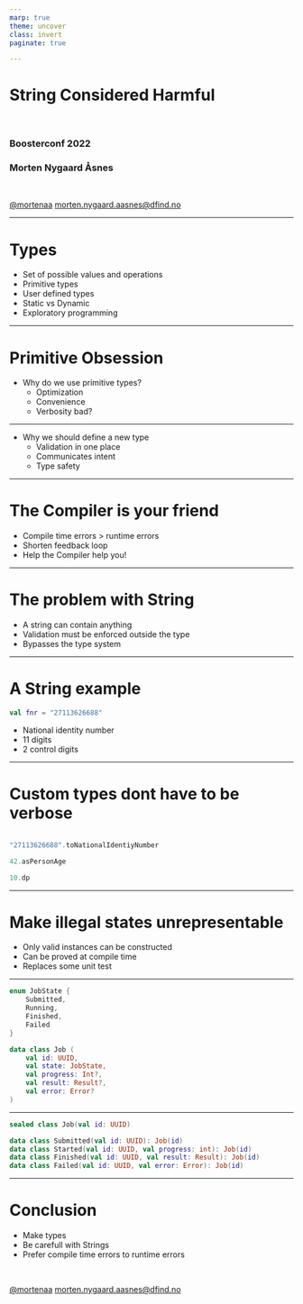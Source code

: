 ```yaml
---
marp: true
theme: uncover
class: invert
paginate: true

---
```


# String Considered Harmful

</br>

### Boosterconf 2022
### Morten Nygaard Åsnes


</br>

[@mortenaa](twitter.com/mortenaa)
morten.nygaard.aasnes@dfind.no
<!--
* Intro
* Edgar Dijikstra: Go to statement considered harmful - 1968
* Litt om typer, for de enkle objektene der man 
* ofte velger å bruke primitive typer.
-->

---

# Types

* Set of possible values and operations
* Primitive types
* User defined types
* Static vs Dynamic
* Exploratory programming

<!--
* Hva er en type?
* Sett av mulige verdier, og operasjoner
* Mismatch mellom hva som er mulig å hva som er lovlig
* Statiske og dynamiske språk, fordeler for statiske språk
* prøv og feil koding med dynamiske.
* compile time vs runtime
* gammel krangel
* trend mot mer typer og typesjekking
* typer gir fordel for ide og intellisense
-->

---

# Primitive Obsession

* Why do we use primitive types?
    * Optimization
    * Convenience
    * Verbosity bad?

<!--
* Primitive obsession = overdreven bruk av primitive
  typer for enkle objekt.
  mange eksempel. Navn. Telefonnr. Adresse. Personnr.
* Optimering av minne og cpu. historisk. ikke like nødvendig. kompilator
  optimerer vekk.
* Det er enkelt å raskt
* Vi liker ikke unødvendig verbositet
-->

---

* Why we should define a new type
    * Validation in one place
    * Communicates intent
    * Type safety

<!--
* Samler validering på en plass
* Kommuniserer hva vi vil uttrykke både til lesere av koden og til
  kompilatoren. Bedre lesbarhet.
* Typesikkerhet. 
* Verbosity er ikke nødvendigvis et problem. avveining konsist vs lesbarhet
* Type inference
-->

---

# The Compiler is your friend

* Compile time errors > runtime errors
* Shorten feedback loop
* Help the Compiler help you!

<!--
* Bruker du statisk språk så utnytt det
* Jo tidligere du får feedback på feil jo bedre
* I moderne ide er feedback umidellbar.
* En feil kompilatoren kan fange er en unit test du ikke trenger skrive
* Gjør refaktorering lettere
-->

---

# The problem with String

* A string can contain anything
* Validation must be enforced outside the type
* Bypasses the type system

<!--
* Kanskje den mest missbrukte primitive typen
* Kan inneholde alt. XML, Json, Base64 coded gif
* Mulighetsrommet for mulige verdier i en string er
  alltid mye større en det du ønsker å tillate som lovlige verdier
* Vi mister typesikkerhet.
* Valideringen må gjøres utenfor typen, og må gjøres
  flere steder
-->

---
# A String example

```kotlin
val fnr = "27113626688"
```

* National identity number
* 11 digits
* 2 control digits
<!--
* Fødselsnummer, kjent eksempel
* Kan behandles som en id uten struktur
  men inneholder også struktur som man må hente ut ved validering
* Lettvint å bruke string
* Men validering må gjøres flere steder.
* må huske å validere
* mister typesikkerhet
* en streng med 11 tall er en en
-->
---

# Custom types dont have to be verbose

```kotlin

"27113626688".toNationalIdentiyNumber

42.asPersonAge

10.dp
```
<!--
* kotlin eksempel
* extension functions
* andre språk har lignende funksjonalitet
* om ikke er ikke konstruktører og factory metoder så ille
* angående verbositet: bruker av koden vs implermentasjon
-->
---
# Make illegal states unrepresentable

* Only valid instances can be constructed
* Can be proved at compile time
* Replaces some unit test
<!--
* Et steg videre fra de enkleste typene
* prinsipp å gjøre det umulig å konstruere ugyldige instanser
  i følge domenet eller business rules
* tilbake til type som set, prøver vi å oppnå at settet av mulige
  verdier matcher eksakt settet av gyldige verdier
* Kompilatoren kan dermed forsikre at det ikke er mulig å konstruere
  ugyldig state,

A common example where this can be used, is when you have a class that consist of a few related objects, But the combined state of the whole thing is only valid for some combinations of values. Making it possible to construct instances of the class that are nonsensical.
-->

---

```kotlin
enum JobState { 
    Submitted,
    Running,
    Finished,
    Failed
}

data class Job (
    val id: UUID,
    val state: JobState,
    val progress: Int?,
    val result: Result?,
    val error: Error?
)
```
<!--
Et vanlig eksempel
* Klasse består av objekter som hører sammen
* men ikke alle kombinasjoner gir mening.
* Eksempel, en jobb eller prosess som kan ha ulike tilstander
* Tilhørende informasjon er satt, eller ikke avhengig av tilstand
* Kan ende opp med en tilstand som ikke gir mening
* progress for en jobb som ikker er startet
* feil på en jobb som ikke er i failed state, osv
* Gjør klassen vanskeligere å bruke
* øker sjansen for feil
-->

---

```kotlin
sealed class Job(val id: UUID)

data class Submitted(val id: UUID): Job(id)
data class Started(val id: UUID, val progress: int): Job(id)
data class Finished(val id: UUID, val result: Result): Job(id)
data class Failed(val id: UUID, val error: Error): Job(id)
```
<!--
* løsningen er å bruke typesystemet slik at kun gyldige tilstander
  kan konstrueres.
* sealed classes i kotlin er nyttig til dette
* Også i Java fra Java 17
* I dette eksempelet kan kun en job i failed state ha error
* og kun en statet jobb har progress, osv
* og komilator kan sjekke at dette følges
* og ide kan guide deg til å konstruere objektet
* hvor stopper vi? detaljniva. precondition. dependent types
-->

---

# Conclusion

* Make types
* Be carefull with Strings
* Prefer compile time errors to runtime errors

</br>

[@mortenaa](twitter.com/mortenaa)
morten.nygaard.aasnes@dfind.no
<!--
* lag egne typer, også for enkle verdier
* ikke la string bli en ukritisk go to type for alt mulig
* strukturer koden slik at du får compile time feil
  heller enn runtime feil
* altså, hjelp komilatoren å hjelpe deg!
-->
